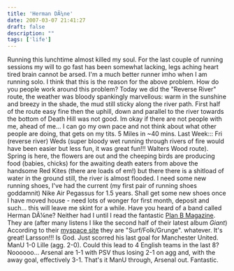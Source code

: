 ```yaml
---
title: 'Herman DÃ¼ne'
date: 2007-03-07 21:41:27
draft: false
description: ""
tags: ['life']
---
```


Running this lunchtime almost killed my soul. For the last couple of running sessions my will to go fast has been somewhat lacking, legs aching heart tired brain cannot be arsed. I'm a much better runner imho when I am running solo. I think that this is the reason for the above problem. How do you people work around this problem? Today we did the "Reverse River" route, the weather was bloody spankingly marvellous: warm in the sunshine and breezy in the shade, the mud still sticky along the river path. First half of the route easy fine then the uphill, down and parallel to the river towards the bottom of Death Hill was not good. Im okay if there are not people with me, ahead of me... I can go my own pace and not think about what other people are doing, that gets on my tits. 5 Miles in ~40 mins. Last Week::: Fri (reverse river) Weds (super bloody wet running through rivers of fire would have been easier but less fun, it was great fun!!! Walters Wood route). Spring is here, the flowers are out and the cheeping birds are producing food (babies, chicks) for the awaiting death eaters from above the handsome Red Kites (there are loads of em!) but there there is a shitload of water in the ground still, the river is almost flooded. I need some new running shoes, I've had the current (my first pair of running shoes goddamnit) Nike Air Pegassus for 1.5 years. Shall get some new shoes once I have moved house - need lots of wonger for first month, deposit and such... this will leave me skint for a while. Have you heard of a band called Herman DÃ¼ne? Neither had I until I read the fantastic [Plan B Magazine](http://www.planbmag.com). They are (after many listens I like the second half of their latest album _Giant_) According to their [myspace site](http://www.myspace.com/therealhermandune) they are "Surf/Folk/Grunge". whatever. It's great! Larsson!!! Is God. Just scorred his last goal for Manchester United. ManU 1-0 Lille (agg. 2-0). Could this lead to 4 English teams in the last 8? Noooooo... Arsenal are 1-1 with PSV thus losing 2-1 on agg and, with the away goal, effectively 3-1. That's it ManU through, Arsenal out. Fantastic.